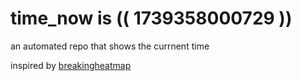 # time_now is (( 1739358000729 ))

an automated repo that shows the currnent time

inspired by [breakingheatmap](https://github.com/breakingheatmap/breakingheatmap)